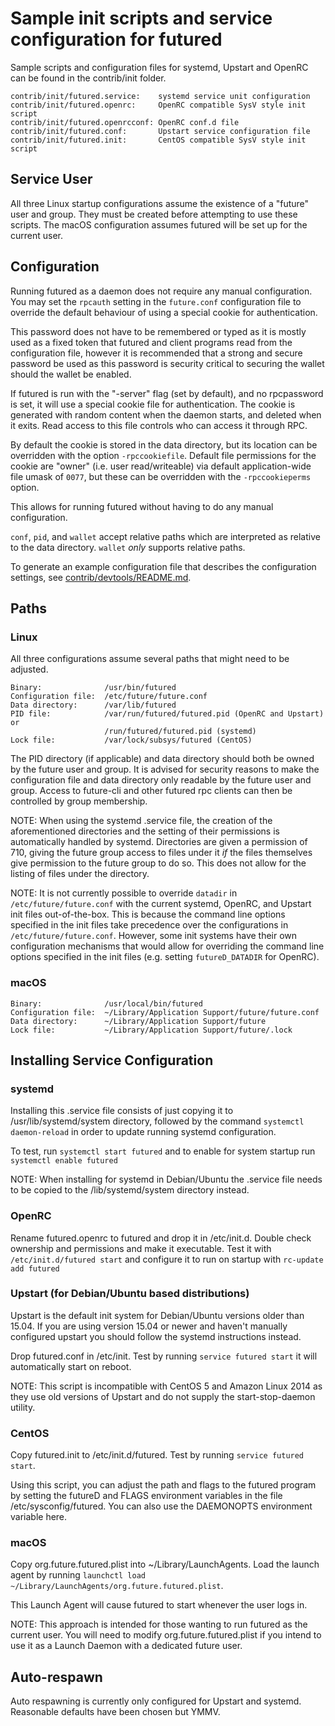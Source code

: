 Sample init scripts and service configuration for futured
==========================================================

Sample scripts and configuration files for systemd, Upstart and OpenRC
can be found in the contrib/init folder.

    contrib/init/futured.service:    systemd service unit configuration
    contrib/init/futured.openrc:     OpenRC compatible SysV style init script
    contrib/init/futured.openrcconf: OpenRC conf.d file
    contrib/init/futured.conf:       Upstart service configuration file
    contrib/init/futured.init:       CentOS compatible SysV style init script

Service User
---------------------------------

All three Linux startup configurations assume the existence of a "future" user
and group.  They must be created before attempting to use these scripts.
The macOS configuration assumes futured will be set up for the current user.

Configuration
---------------------------------

Running futured as a daemon does not require any manual configuration. You may
set the `rpcauth` setting in the `future.conf` configuration file to override
the default behaviour of using a special cookie for authentication.

This password does not have to be remembered or typed as it is mostly used
as a fixed token that futured and client programs read from the configuration
file, however it is recommended that a strong and secure password be used
as this password is security critical to securing the wallet should the
wallet be enabled.

If futured is run with the "-server" flag (set by default), and no rpcpassword is set,
it will use a special cookie file for authentication. The cookie is generated with random
content when the daemon starts, and deleted when it exits. Read access to this file
controls who can access it through RPC.

By default the cookie is stored in the data directory, but its location can be
overridden with the option `-rpccookiefile`. Default file permissions for the
cookie are "owner" (i.e. user read/writeable) via default application-wide file
umask of `0077`, but these can be overridden with the `-rpccookieperms` option.

This allows for running futured without having to do any manual configuration.

`conf`, `pid`, and `wallet` accept relative paths which are interpreted as
relative to the data directory. `wallet` *only* supports relative paths.

To generate an example configuration file that describes the configuration settings,
see [contrib/devtools/README.md](../contrib/devtools/README.md#gen-future-confsh).

Paths
---------------------------------

### Linux

All three configurations assume several paths that might need to be adjusted.

    Binary:              /usr/bin/futured
    Configuration file:  /etc/future/future.conf
    Data directory:      /var/lib/futured
    PID file:            /var/run/futured/futured.pid (OpenRC and Upstart) or
                         /run/futured/futured.pid (systemd)
    Lock file:           /var/lock/subsys/futured (CentOS)

The PID directory (if applicable) and data directory should both be owned by the
future user and group. It is advised for security reasons to make the
configuration file and data directory only readable by the future user and
group. Access to future-cli and other futured rpc clients can then be
controlled by group membership.

NOTE: When using the systemd .service file, the creation of the aforementioned
directories and the setting of their permissions is automatically handled by
systemd. Directories are given a permission of 710, giving the future group
access to files under it _if_ the files themselves give permission to the
future group to do so. This does not allow
for the listing of files under the directory.

NOTE: It is not currently possible to override `datadir` in
`/etc/future/future.conf` with the current systemd, OpenRC, and Upstart init
files out-of-the-box. This is because the command line options specified in the
init files take precedence over the configurations in
`/etc/future/future.conf`. However, some init systems have their own
configuration mechanisms that would allow for overriding the command line
options specified in the init files (e.g. setting `futureD_DATADIR` for
OpenRC).

### macOS

    Binary:              /usr/local/bin/futured
    Configuration file:  ~/Library/Application Support/future/future.conf
    Data directory:      ~/Library/Application Support/future
    Lock file:           ~/Library/Application Support/future/.lock

Installing Service Configuration
-----------------------------------

### systemd

Installing this .service file consists of just copying it to
/usr/lib/systemd/system directory, followed by the command
`systemctl daemon-reload` in order to update running systemd configuration.

To test, run `systemctl start futured` and to enable for system startup run
`systemctl enable futured`

NOTE: When installing for systemd in Debian/Ubuntu the .service file needs to be copied to the /lib/systemd/system directory instead.

### OpenRC

Rename futured.openrc to futured and drop it in /etc/init.d.  Double
check ownership and permissions and make it executable.  Test it with
`/etc/init.d/futured start` and configure it to run on startup with
`rc-update add futured`

### Upstart (for Debian/Ubuntu based distributions)

Upstart is the default init system for Debian/Ubuntu versions older than 15.04. If you are using version 15.04 or newer and haven't manually configured upstart you should follow the systemd instructions instead.

Drop futured.conf in /etc/init.  Test by running `service futured start`
it will automatically start on reboot.

NOTE: This script is incompatible with CentOS 5 and Amazon Linux 2014 as they
use old versions of Upstart and do not supply the start-stop-daemon utility.

### CentOS

Copy futured.init to /etc/init.d/futured. Test by running `service futured start`.

Using this script, you can adjust the path and flags to the futured program by
setting the futureD and FLAGS environment variables in the file
/etc/sysconfig/futured. You can also use the DAEMONOPTS environment variable here.

### macOS

Copy org.future.futured.plist into ~/Library/LaunchAgents. Load the launch agent by
running `launchctl load ~/Library/LaunchAgents/org.future.futured.plist`.

This Launch Agent will cause futured to start whenever the user logs in.

NOTE: This approach is intended for those wanting to run futured as the current user.
You will need to modify org.future.futured.plist if you intend to use it as a
Launch Daemon with a dedicated future user.

Auto-respawn
-----------------------------------

Auto respawning is currently only configured for Upstart and systemd.
Reasonable defaults have been chosen but YMMV.
